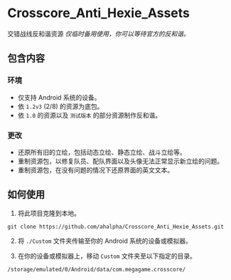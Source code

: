 # Crosscore_Anti_Hexie_Assets
交错战线反和谐资源
*仅临时备用使用，你可以等待官方的反和谐。*

## 包含内容
### 环境
- 仅支持 Android 系统的设备。
- 依 `1.2v3` (2/8) 的资源为底包。
- 依 `1.0` 的资源以及 `测试版本` 的部分资源制作反和谐。

### 更改
- 还原所有旧的立绘，包括动态立绘、静态立绘、战斗立绘等。
- 重制资源包，以修复队员、配队界面以及头像无法正常显示新立绘的问题。
- 重制资源包，在没有问题的情况下还原界面的英文文本。

## 如何使用

01. 将此项目克隆到本地。
```
git clone https://github.com/ahalpha/Crosscore_Anti_Hexie_Assets.git
```
02. 将 `./Custom` 文件夹传输至你的 Android 系统的设备或模拟器。

03. 在你的设备或模拟器上，移动 `Custom` 文件夹至以下指定的目录。
```
/storage/emulated/0/Android/data/com.megagame.crosscore/
```
